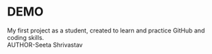 # DEMO
My first project as a student, created to learn and practice GitHub and coding skills.
<br>
AUTHOR-Seeta Shrivastav
